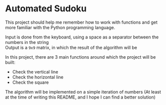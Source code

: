 # Automated Sudoku

This project should help me remember how to work with functions and get more familiar with the Python programming language.

Input is done from the keyboard, using a space as a separator between the numbers in the string  
Output is a `9x9` matrix, in which the result of the algorithm will be

In this project, there are 3 main functions around which the project will be built:
- Check the vertical line
- Check the horizontal line
- Check the square

The algorithm will be implemented on a simple iteration of numbers (At least at the time of writing this README, and I hope I can find a better solution)
